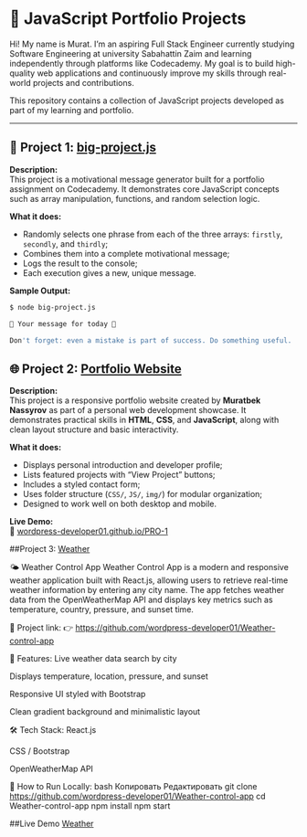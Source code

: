 # 💼 JavaScript Portfolio Projects

Hi! My name is Murat. I’m an aspiring Full Stack Engineer currently studying Software Engineering at university Sabahattin Zaim and learning independently through platforms like Codecademy. My goal is to build high-quality web applications and continuously improve my skills through real-world projects and contributions.

This repository contains a collection of JavaScript projects developed as part of my learning and portfolio.

---

## 🌟 Project 1: [big-project.js](https://github.com/wordpress-developer01/code-projects/blob/main/big-project.js)


**Description:**  
This project is a motivational message generator built for a portfolio assignment on Codecademy. It demonstrates core JavaScript concepts such as array manipulation, functions, and random selection logic.

**What it does:**
- Randomly selects one phrase from each of the three arrays: `firstly`, `secondly`, and `thirdly`;
- Combines them into a complete motivational message;
- Logs the result to the console;
- Each execution gives a new, unique message.

**Sample Output:**

```bash
$ node big-project.js

🌟 Your message for today 🌟

Don't forget: even a mistake is part of success. Do something useful.
```

## 🌐 Project 2: [Portfolio Website](https://github.com/wordpress-developer01/PRO-1)

**Description:**  
This project is a responsive portfolio website created by **Muratbek Nassyrov** as part of a personal web development showcase. It demonstrates practical skills in **HTML**, **CSS**, and **JavaScript**, along with clean layout structure and basic interactivity.

**What it does:**
- Displays personal introduction and developer profile;
- Lists featured projects with “View Project” buttons;
- Includes a styled contact form;
- Uses folder structure (`CSS/`, `JS/`, `img/`) for modular organization;
- Designed to work well on both desktop and mobile.

**Live Demo:**  
🔗 [wordpress-developer01.github.io/PRO-1](https://wordpress-developer01.github.io/PRO-1)


##Project 3: [Weather](https://github.com/wordpress-developer01/Weather-control-app)

🌤️ Weather Control App
Weather Control App is a modern and responsive weather application built with React.js, allowing users to retrieve real-time weather information by entering any city name. The app fetches weather data from the OpenWeatherMap API and displays key metrics such as temperature, country, pressure, and sunset time.

🔗 Project link:
👉 https://github.com/wordpress-developer01/Weather-control-app

🔧 Features:
Live weather data search by city

Displays temperature, location, pressure, and sunset

Responsive UI styled with Bootstrap

Clean gradient background and minimalistic layout

🛠️ Tech Stack:
React.js

CSS / Bootstrap

OpenWeatherMap API

🚀 How to Run Locally:
bash
Копировать
Редактировать
git clone https://github.com/wordpress-developer01/Weather-control-app
cd Weather-control-app
npm install
npm start

##Live Demo [Weather](wordpress-developer01.github.io/Weather-control-app/)






